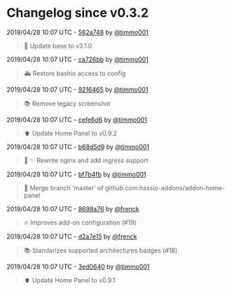 # Changelog since v0.3.2

2019/04/28 10:07 UTC - [562a748](https://github.com/hassio-addons/addon-home-panel/commit/562a748c9a6d4da848d572391eb25bd14371b1e6) by [@timmo001](https://github.com/timmo001)
> :rocket: Update base to v3.1.0 

2019/04/28 10:07 UTC - [ca726bb](https://github.com/hassio-addons/addon-home-panel/commit/ca726bb147ef51651d660f55767bc5e9871da8a6) by [@timmo001](https://github.com/timmo001)
> :ambulance: Restore bashio access to config 

2019/04/28 10:07 UTC - [9216465](https://github.com/hassio-addons/addon-home-panel/commit/92164650bd18bf55292e397bb8b0444bb91853c1) by [@timmo001](https://github.com/timmo001)
> :books: Remove legacy screenshot 

2019/04/28 10:07 UTC - [cefe6d6](https://github.com/hassio-addons/addon-home-panel/commit/cefe6d657b613f533c91324c969585b7d5bb3a6b) by [@timmo001](https://github.com/timmo001)
> :arrow_up: Update Home Panel to v0.9.2 

2019/04/28 10:07 UTC - [b68d5d9](https://github.com/hassio-addons/addon-home-panel/commit/b68d5d923444148277742a24b18c53591aecffbf) by [@timmo001](https://github.com/timmo001)
> :hammer: :sparkles: Rewrite nginx and add ingress support 

2019/04/28 10:07 UTC - [bf7b4fb](https://github.com/hassio-addons/addon-home-panel/commit/bf7b4fb8bfe089147611b4ef7d77e45b574e5525) by [@timmo001](https://github.com/timmo001)
> :hammer: Merge branch 'master' of github.com:hassio-addons/addon-home-panel 

2019/04/28 10:07 UTC - [8698a76](https://github.com/hassio-addons/addon-home-panel/commit/8698a76cea9ad13bc738fe2a2299fb96d7f6a3f8) by [@frenck](https://github.com/frenck)
> :fire: Improves add-on configuration (#19) 

2019/04/28 10:07 UTC - [d2a7e15](https://github.com/hassio-addons/addon-home-panel/commit/d2a7e159401787ac10494eb9b9cc544f75d2aae1) by [@frenck](https://github.com/frenck)
> :books: Standarizes supported architectures badges (#18) 

2019/04/28 10:07 UTC - [3ed0640](https://github.com/hassio-addons/addon-home-panel/commit/3ed06409b860f2f6372555a495b624bb86677e1c) by [@timmo001](https://github.com/timmo001)
> :arrow_up: Update Home Panel to v0.9.1 

